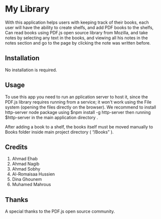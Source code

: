 # My Library
With this application helps users with keeping track of their books, each user will have the ability to create shelfs, and add PDF books to the shelfs, Can read books using PDF.js open source library from Mozilla, and take notes by selecting any text in the books, and viewing all his notes in the notes section and go to the page by clicking the note was written before.

## Installation

No installation is required.

## Usage

To use this app you need to run an pplication server to host it, since the PDF.js library requires running from a service;
it won't work using the File system (opening the files directly on the browser).
We recommend to install http-server node package using $npm install -g http-server then running $http-server in the main application directory .

After adding a book to a shelf, the books itself must be moved manually to Books folder inside main project directory ( “/Books” ).

## Credits

1.	Ahmad Ehab
2.	Ahmad Nagib
3.	Ahmad Sobhy
4.	Al-Romaisaa Hussien
5.	Dina Ghounem
6.	Muhamed Mahrous

## Thanks
A special thanks to the PDF.js open source community.
